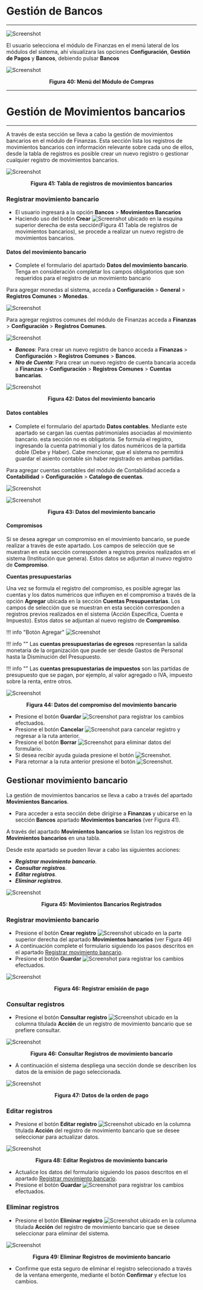# Gestión de Bancos
************************

![Screenshot](img/logokavac.png#imagen)

El usuario selecciona el módulo de Finanzas en el menú lateral de los módulos del sistema, ahí visualizara las opciones **Configuración**, **Gestión de Pagos** y **Bancos**, debiendo pulsar **Bancos** 

![Screenshot](img/menu_banco.png)<div style="text-align: center;font-weight: bold">Figura 40: Menú del Módulo de Compras</div>


*******************
# Gestión de Movimientos bancarios
***************************
A través de esta sección se lleva a cabo la gestión de movimientos bancarios en el módulo de Finanzas. Esta sección lista los registros de movimientos bancarios con información relevante sobre cada uno de ellos, desde la tabla de registros es posible crear un nuevo registro o gestionar cualquier registro de movimientos bancarios.  

![Screenshot](img/movimientos.png)<div style="text-align: center;font-weight: bold">Figura 41: Tabla de registros de movimientos bancarios</div>

### Registrar movimiento bancario 

-   El usuario ingresará a la opción **Bancos** > **Movimientos Bancarios** 
-   Haciendo uso del botón **Crear** ![Screenshot](img/create.png#imagen) ubicado en la esquina superior derecha de esta sección(Figura 41 Tabla de registros de movimientos bancarios), se procede a realizar un nuevo registro de movimientos bancarios.

####  Datos del movimiento bancario

- Complete el formulario del apartado **Datos del movimiento bancario**. Tenga en consideración completar los campos obligatorios que son requeridos para el registro de un movimiento bancario

Para agregar monedas al sistema, acceda a **Configuración** > **General** > **Registros Comunes** > **Monedas**. 

   ![Screenshot](img/records.png)

Para agregar registros comunes del módulo de Finanzas acceda a **Finanzas** > **Configuración** > **Registros Comunes**. 

   ![Screenshot](img/registros.png)

   -   ***Bancos***: Para crear un nuevo registro de banco acceda a **Finanzas** > **Configuración** > **Registros Comunes** > **Bancos**. 
   -   ***Nro de Cuenta***: Para crear un nuevo registro de cuenta bancaria acceda a **Finanzas** > **Configuración** > **Registros Comunes** > **Cuentas bancarias**. 


![Screenshot](img/crear_movimiento.png)<div style="text-align: center;font-weight: bold">Figura 42: Datos del movimiento bancario</div>


####  Datos contables

- Complete el formulario del apartado **Datos contables**.  Mediante este apartado se cargan las cuentas patrimoniales asociadas al movimiento bancario. esta sección no es obligatoria. Se formula el registro, ingresando la cuenta patrimonial y los datos numéricos de la partida doble (Debe y Haber). Cabe mencionar, que el sistema no permitirá guardar el asiento contable sin haber registrado en ambas partidas.

Para agregar cuentas contables del módulo de Contabilidad acceda a **Contabilidad** > **Configuración** > **Catalogo de cuentas**. 

   ![Screenshot](img/cuentas_contables.png)


![Screenshot](img/crear_movimiento.png)<div style="text-align: center;font-weight: bold">Figura 43: Datos del movimiento bancario</div>


#### Compromisos 

Si se desea agregar un compromiso en el movimiento bancario, se puede realizar a través de este apartado. Los campos de selección que se muestran en esta sección corresponden a registros previos realizados en el sistema (Institución que genera). Estos datos se adjuntan al nuevo registro de **Compromiso**. 

**Cuentas presupuestarias**

Una vez se formula el registro del compromiso, es posible agregar las cuentas y los datos numéricos que influyen en el compromiso a través de la opción **Agregar** ubicada en la sección **Cuentas Presupuestarias**.	Los campos de selección que se muestran en esta sección corresponden a registros previos realizados en el sistema (Acción Específica, Cuenta e Impuesto). Estos datos se adjuntan al nuevo registro de **Compromiso**.

!!! info "Botón Agregar"
    ![Screenshot](img/agregar.png#imagen)

!!! info ""
	Las **cuentas presupuestarias de egresos** representan la salida monetaria de la organización que puede ser desde Gastos de Personal hasta la Disminución del Presupuesto.

!!! info ""
	Las **cuentas presupuestarias de impuestos** son las partidas de presupuesto que se pagan, por ejemplo, al valor agregado o IVA, impuesto sobre la renta, entre otros.


![Screenshot](img/compromiso.png)<div style="text-align: center;font-weight: bold">Figura 44: Datos del compromiso del movimiento bancario</div>


   
- Presione el botón **Guardar**  ![Screenshot](img/save_1.png) para registrar los cambios efectuados.
- Presione el botón **Cancelar**  ![Screenshot](img/cancel.png) para cancelar registro y regresar a la ruta anterior.
- Presione el botón **Borrar** ![Screenshot](img/clean.png) para eliminar datos del formulario.
- Si desea recibir ayuda guiada presione el botón ![Screenshot](img/help.png).
- Para retornar a la ruta anterior presione el botón ![Screenshot](img/back.png).


## Gestionar movimiento bancario

La gestión de movimientos bancarios se lleva a cabo a través del apartado **Movimientos Bancarios**. 

-   Para acceder a esta sección debe dirigirse a **Finanzas** y ubicarse en la sección **Bancos** apartado **Movimientos bancarios** (ver Figura 41).

A través del apartado **Movimientos bancarios** se listan los registros de **Movimientos bancarios** en una tabla.   

Desde este apartado se pueden llevar a cabo las siguientes acciones: 

-   ***Registrar movimiento bancario***.   
-   ***Consultar registros***.
-   ***Editar registros***. 
-   ***Eliminar registros***. 

![Screenshot](img/movimientos.png)<div style="text-align: center;font-weight: bold">Figura 45: Movimientos Bancarios Registrados</div>

### Registrar movimiento bancario

-   Presione el botón **Crear registro** ![Screenshot](img/create.png) ubicado en la parte superior derecha del apartado **Movimientos bancarios** (ver Figura 46)
-   A continuación complete el formulario siguiendo los pasos descritos en el apartado [Registrar movimiento bancario](##datos-del-movimiento-bancario).
-   Presione el botón **Guardar**  ![Screenshot](img/save_1.png) para registrar los cambios efectuados.

![Screenshot](img/registrar_movimiento.png)<div style="text-align: center;font-weight: bold">Figura 46: Registrar emisión de pago</div>


### Consultar registros

-   Presione el botón **Consultar registro** ![Screenshot](img/see.png) ubicado en la columna titulada **Acción** de un registro de movimiento bancario que se prefiere consultar. 

![Screenshot](img/ver_movimiento.png)<div style="text-align: center;font-weight: bold">Figura 46: Consultar Registros de movimiento bancario </div>

-   A continuación el sistema despliega una sección donde se describen los datos de la emisión de pago seleccionada. 

![Screenshot](img/consultar_movimiento.png)<div style="text-align: center;font-weight: bold">Figura 47: Datos de la orden de pago</div>


### Editar registros

-   Presione el botón **Editar registro** ![Screenshot](img/edit.png)  ubicado en la columna titulada **Acción** del registro de movimiento bancario que se desee seleccionar para actualizar datos. 

![Screenshot](img/editar_movimiento.png)<div style="text-align: center;font-weight: bold">Figura 48: Editar Registros de movimiento bancario</div>

-   Actualice los datos del formulario siguiendo los pasos descritos en el apartado [Registrar movimiento bancario](#datos-de-movimiento-bancario).
-   Presione el botón **Guardar**  ![Screenshot](img/save_1.png) para registrar los cambios efectuados.


### Eliminar registros

-   Presione el botón **Eliminar registro** ![Screenshot](img/delete.png)  ubicado en la columna titulada **Acción** del registro de movimiento bancario que se desee seleccionar para eliminar del sistema. 

![Screenshot](img/eliminar_movimiento.png)<div style="text-align: center;font-weight: bold">Figura 49: Eliminar Registros de movimiento bancario</div>

-   Confirme que esta seguro de eliminar el registro seleccionado a través de la ventana emergente, mediante el botón **Confirmar** y efectue los cambios. 